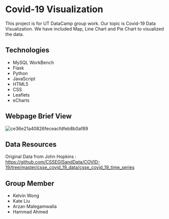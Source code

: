 # Covid-19 Visualization
This project is for UT DataCamp group work. 
Our topic is Covid-19 Data Visualization. We have included Map, Line Chart and Pie Chart to visualized the data. 



## Technologies


* MySQL WorkBench
* Flask
* Python
* JavaScript
* HTML5
* CSS
* Leaflets
* eCharts


## Webpage Brief View 

![ce36e21a40826feceacfdfeb8b0af89](https://user-images.githubusercontent.com/111816492/221655181-f0113717-f9a3-4c3f-8c34-eb944c52d2fe.jpg)

## Data Resources

Original Data from John Hopkins : https://github.com/CSSEGISandData/COVID-19/tree/master/csse_covid_19_data/csse_covid_19_time_series

## Group Member 


* Kelvin Wong 
* Kate Liu 
* Arzan Malegamwalla
* Hammad Ahmed
